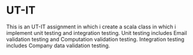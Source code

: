 # UT-IT
This is an UT-IT assignment in which i create a scala class in which i implement unit testing and integration testing.
Unit testing includes Email validation testing and Computation validation testing.
Integration testing includes Company data validation testing.
